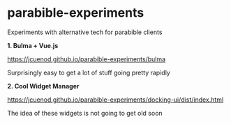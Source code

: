 # parabible-experiments
Experiments with alternative tech for parabible clients

**1. Bulma + Vue.js**

https://jcuenod.github.io/parabible-experiments/bulma

Surprisingly easy to get a lot of stuff going pretty rapidly

**2. Cool Widget Manager**

https://jcuenod.github.io/parabible-experiments/docking-ui/dist/index.html

The idea of these widgets is not going to get old soon
